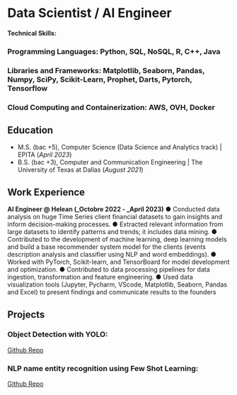 # Data Scientist / AI Engineer

#### Technical Skills: 
### Programming Languages: Python, SQL, NoSQL, R, C++, Java
### Libraries and Frameworks: Matplotlib, Seaborn, Pandas, Numpy, SciPy, Scikit-Learn, Prophet, Darts, Pytorch, Tensorflow
### Cloud Computing and Containerization: AWS, OVH, Docker

## Education
- M.S. (bac +5), Computer Science (Data Science and Analytics track)	| EPITA (_April 2023_)	 			        		
- B.S. (bac +3), Computer and Communication Engineering | The University of Texas at Dallas (_August 2021_)

## Work Experience
**AI Engineer @ Helean (_Octobre 2022 - _April 2023)**
● Conducted data analysis on huge Time Series client financial datasets to gain insights and inform decision-making processes.
● Extracted relevant information from large datasets to identify patterns and trends; it includes data mining.
● Contributed to the development of machine learning, deep learning models and build a base recommender 
system model for the clients (events description analysis and classifier using NLP and word embeddings).
● Worked with PyTorch, Scikit-learn, and TensorBoard for model development and optimization.
● Contributed to data processing pipelines for data ingestion, transformation and feature engineering.
● Used data visualization tools (Jupyter, Pycharm, VScode, Matplotlib, Seaborn, Pandas and Excel) to present 
findings and communicate results to the founders

## Projects
### Object Detection with YOLO: 
[Github Repo](https://github.com/M0E313/computer_vision/blob/master/computer_vision_0.ipynb)
### NLP name entity recognition using Few Shot Learning:
[Github Repo](https://github.com/M0E313/name-entity-rec-FSL)
